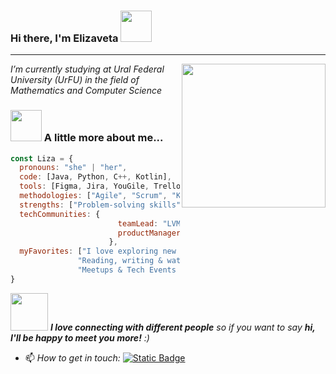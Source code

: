 ### Hi there, I'm Elizaveta <img src="https://media.giphy.com/media/mGcNjsfWAjY5AEZNw6/giphy.gif" width="50">
----
<img align='right' src="https://media.giphy.com/media/ieyl9zmCjO4b4t6qoY/giphy.gif" width="230">
<p><em>I’m currently studying at Ural Federal University (UrFU) in the field of Mathematics and Computer Science</em></p>

### <img src="https://media.giphy.com/media/VgCDAzcKvsR6OM0uWg/giphy.gif" width="50"> A little more about me...  

```javascript
const Liza = {
  pronouns: "she" | "her",
  code: [Java, Python, C++, Kotlin],
  tools: [Figma, Jira, YouGile, Trello],
  methodologies: ["Agile", "Scrum", "Kanban"],
  strengths: ["Problem-solving skills", "Strong communication", "Strategic planning and analysis"],
  techCommunities: {
                        teamLead: "LVM Labs",
                        productManager: "NeuroNum"
                      },
  myFavorites: ["I love exploring new technologies and building cool stuff", 
               "Reading, writing & watching Tech Stuff whenever possible",
               "Meetups & Tech Events & Hackathons"]
}
```

<img src="https://media.giphy.com/media/LnQjpWaON8nhr21vNW/giphy.gif" width="60"> <em><b>I love connecting with different people</b> so if you want to say <b>hi, I'll be happy to meet you more!</b> :)</em>
- 📫 <em>How to get in touch: </em> [![Static Badge](https://img.shields.io/badge/Telegram-%40eveprova-red?style=flat&logo=Telegram&logoColor=white&color=red&link=https%3A%2F%2Ft.me%2Feveprova)](https://t.me/eveprova)
  
